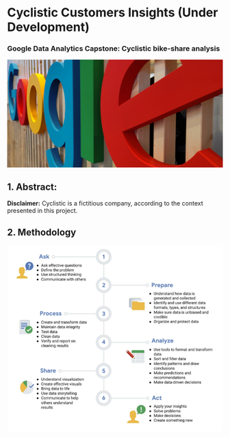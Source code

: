 # Cyclistic Customers Insights (Under Development)

### Google Data Analytics Capstone: Cyclistic bike-share analysis

<img src="images/cover_readme.png" width="1000">

## 1. Abstract:

**Disclaimer:** Cyclistic is a fictitious company, according to the context presented in this project.

## 2. Methodology

<img src="images/data_analysis_process.png" width="700">


